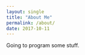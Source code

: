 ```yaml
---
layout: single
title: "About Me"
permalink: /about/
date: 2017-10-11
---
```


Going to program some stuff.
